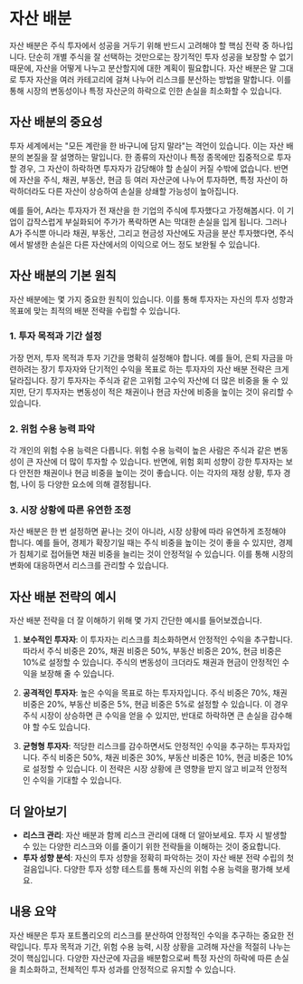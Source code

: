 # 자산 배분

자산 배분은 주식 투자에서 성공을 거두기 위해 반드시 고려해야 할 핵심 전략 중 하나입니다. 단순히 개별 주식을 잘 선택하는 것만으로는 장기적인 투자 성공을 보장할 수 없기 때문에, 자산을 어떻게 나누고 분산할지에 대한 계획이 필요합니다. 자산 배분은 말 그대로 투자 자산을 여러 카테고리에 걸쳐 나누어 리스크를 분산하는 방법을 말합니다. 이를 통해 시장의 변동성이나 특정 자산군의 하락으로 인한 손실을 최소화할 수 있습니다.

## 자산 배분의 중요성

투자 세계에서는 "모든 계란을 한 바구니에 담지 말라"는 격언이 있습니다. 이는 자산 배분의 본질을 잘 설명하는 말입니다. 한 종류의 자산이나 특정 종목에만 집중적으로 투자할 경우, 그 자산이 하락하면 투자자가 감당해야 할 손실이 커질 수밖에 없습니다. 반면에 자산을 주식, 채권, 부동산, 현금 등 여러 자산군에 나누어 투자하면, 특정 자산이 하락하더라도 다른 자산이 상승하여 손실을 상쇄할 가능성이 높아집니다.

예를 들어, A라는 투자자가 전 재산을 한 기업의 주식에 투자했다고 가정해봅시다. 이 기업이 갑작스럽게 부실화되어 주가가 폭락하면 A는 막대한 손실을 입게 됩니다. 그러나 A가 주식뿐 아니라 채권, 부동산, 그리고 현금성 자산에도 자금을 분산 투자했다면, 주식에서 발생한 손실은 다른 자산에서의 이익으로 어느 정도 보완될 수 있습니다.

## 자산 배분의 기본 원칙

자산 배분에는 몇 가지 중요한 원칙이 있습니다. 이를 통해 투자자는 자신의 투자 성향과 목표에 맞는 최적의 배분 전략을 수립할 수 있습니다.

### 1. **투자 목적과 기간 설정**

가장 먼저, 투자 목적과 투자 기간을 명확히 설정해야 합니다. 예를 들어, 은퇴 자금을 마련하려는 장기 투자자와 단기적인 수익을 목표로 하는 투자자의 자산 배분 전략은 크게 달라집니다. 장기 투자자는 주식과 같은 고위험 고수익 자산에 더 많은 비중을 둘 수 있지만, 단기 투자자는 변동성이 적은 채권이나 현금 자산에 비중을 높이는 것이 유리할 수 있습니다.

### 2. **위험 수용 능력 파악**

각 개인의 위험 수용 능력은 다릅니다. 위험 수용 능력이 높은 사람은 주식과 같은 변동성이 큰 자산에 더 많이 투자할 수 있습니다. 반면에, 위험 회피 성향이 강한 투자자는 보다 안전한 채권이나 현금 비중을 높이는 것이 좋습니다. 이는 각자의 재정 상황, 투자 경험, 나이 등 다양한 요소에 의해 결정됩니다.

### 3. **시장 상황에 따른 유연한 조정**

자산 배분은 한 번 설정하면 끝나는 것이 아니라, 시장 상황에 따라 유연하게 조정해야 합니다. 예를 들어, 경제가 확장기일 때는 주식 비중을 높이는 것이 좋을 수 있지만, 경제가 침체기로 접어들면 채권 비중을 늘리는 것이 안정적일 수 있습니다. 이를 통해 시장의 변화에 대응하면서 리스크를 관리할 수 있습니다.

## 자산 배분 전략의 예시

자산 배분 전략을 더 잘 이해하기 위해 몇 가지 간단한 예시를 들어보겠습니다.

1. **보수적인 투자자**: 이 투자자는 리스크를 최소화하면서 안정적인 수익을 추구합니다. 따라서 주식 비중은 20%, 채권 비중은 50%, 부동산 비중은 20%, 현금 비중은 10%로 설정할 수 있습니다. 주식의 변동성이 크더라도 채권과 현금이 안정적인 수익을 보장해 줄 수 있습니다.

2. **공격적인 투자자**: 높은 수익을 목표로 하는 투자자입니다. 주식 비중은 70%, 채권 비중은 20%, 부동산 비중은 5%, 현금 비중은 5%로 설정할 수 있습니다. 이 경우 주식 시장이 상승하면 큰 수익을 얻을 수 있지만, 반대로 하락하면 큰 손실을 감수해야 할 수도 있습니다.

3. **균형형 투자자**: 적당한 리스크를 감수하면서도 안정적인 수익을 추구하는 투자자입니다. 주식 비중은 50%, 채권 비중은 30%, 부동산 비중은 10%, 현금 비중은 10%로 설정할 수 있습니다. 이 전략은 시장 상황에 큰 영향을 받지 않고 비교적 안정적인 수익을 기대할 수 있습니다.

## 더 알아보기

- **리스크 관리**: 자산 배분과 함께 리스크 관리에 대해 더 알아보세요. 투자 시 발생할 수 있는 다양한 리스크와 이를 줄이기 위한 전략들을 이해하는 것이 중요합니다.
- **투자 성향 분석**: 자신의 투자 성향을 정확히 파악하는 것이 자산 배분 전략 수립의 첫 걸음입니다. 다양한 투자 성향 테스트를 통해 자신의 위험 수용 능력을 평가해 보세요.

## 내용 요약

자산 배분은 투자 포트폴리오의 리스크를 분산하여 안정적인 수익을 추구하는 중요한 전략입니다. 투자 목적과 기간, 위험 수용 능력, 시장 상황을 고려해 자산을 적절히 나누는 것이 핵심입니다. 다양한 자산군에 자금을 배분함으로써 특정 자산의 하락에 따른 손실을 최소화하고, 전체적인 투자 성과를 안정적으로 유지할 수 있습니다.
